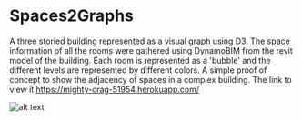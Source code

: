 # Spaces2Graphs

A three storied building represented as a visual graph using D3. The space information of all the rooms were gathered using DynamoBIM from the revit model of the building. Each room is represented as a 'bubble' and the different levels are represented by different colors. A simple proof of concept to show the adjacency of spaces in a complex building. The link to view it https://mighty-crag-51954.herokuapp.com/

![alt text](https://github.com/[sounok1234]/[Spaces2Graph]/blob/[branch]/graphs.png?raw=true)
